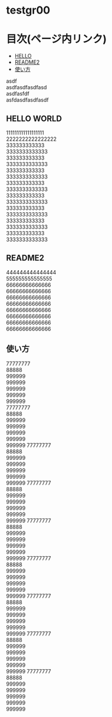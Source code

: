 # testgr00

# 目次(ページ内リンク)
* [HELLO](#HELLO-WORLD)
* [README2](#README2)
* [使い方](#使い方)
 
asdf  
asdfasdfasdfasd  
asdfasfdf  
asfdasdfasdfasdf  

## HELLO WORLD
111111111111111111  
2222222222222222  
333333333333  
3333333333333  
333333333333  
3333333333333  
333333333333  
3333333333333  
333333333333  
3333333333333  
333333333333  
3333333333333  
333333333333  
3333333333333  
333333333333  
3333333333333  
333333333333  
3333333333333  


## README2
444444444444444  
555555555555555  
66666666666666  
66666666666666  
66666666666666  
66666666666666  
66666666666666  
66666666666666  
66666666666666  
66666666666666  


## 使い方
77777777  
88888  
999999  
999999  
999999  
999999  
999999  
77777777  
88888  
999999  
999999  
999999  
999999  
999999 77777777  
88888  
999999  
999999  
999999  
999999  
999999 77777777  
88888  
999999  
999999  
999999  
999999  
999999 77777777  
88888  
999999  
999999  
999999  
999999  
999999 77777777  
88888  
999999  
999999  
999999  
999999  
999999 77777777  
88888  
999999  
999999  
999999  
999999  
999999 77777777  
88888  
999999  
999999  
999999  
999999  
999999 77777777  
88888  
999999  
999999  
999999  
999999  
999999 
